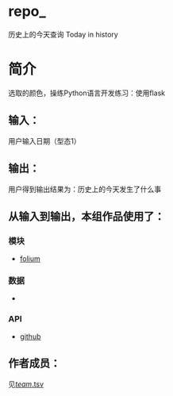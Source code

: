 # repo_
历史上的今天查询
Today in history


# 简介 
选取的颜色，操练Python语言开发练习：使用flask


## 输入：
用户输入日期（型态1）
## 输出：
用户得到输出结果为：历史上的今天发生了什么事
## 从输入到输出，本组作品使用了：
### 模块
* [folium](https://github.com/python-visualization/folium)

### 数据
* [](http://api.juheapi.com/japi/toh)
### API
* [github](https://api.github.com/)

## 作者成员：
见[_team_.tsv](https://github.com/WinnieGJX2/nfu_newmedia_python/blob/master/pick_a_color_4web/_team_/_team_.tsv)
